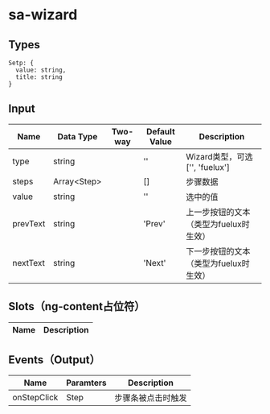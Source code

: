 # sa-wizard

## Types

```
Setp: {
  value: string,
  title: string
}
```

## Input

| Name | Data Type |  Two-way | Default Value | Description |
| --- | --- | --- | --- | --- |
| type | string | | '' | Wizard类型，可选 ['', 'fuelux'] |
| steps | Array&lt;Step> | | [] | 步骤数据 |
| value | string | | '' | 选中的值 |
| prevText | string | | 'Prev' | 上一步按钮的文本（类型为fuelux时生效）|
| nextText | string | | 'Next' | 下一步按钮的文本（类型为fuelux时生效）|
 
## Slots（ng-content占位符）

| Name | Description |
| --- | --- |

## Events（Output）

| Name | Paramters | Description |
| --- | --- | --- |
| onStepClick | Step | 步骤条被点击时触发 |
